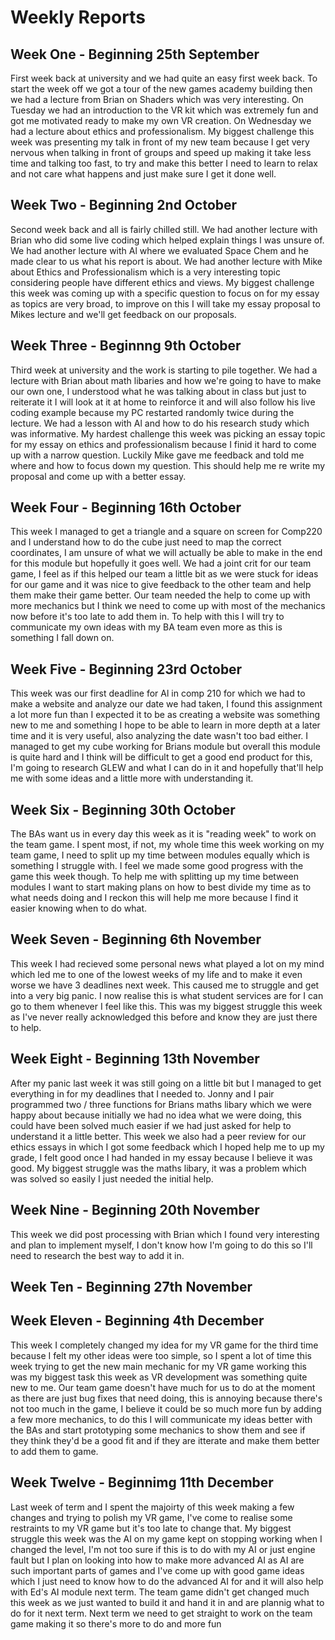 # Weekly Reports

## Week One - Beginning 25th September
First week back at university and we had quite an easy first week back. To start the week off we got a tour of the new games academy building then we had a lecture from Brian on Shaders which was very interesting. On Tuesday we had an introduction to the VR kit which was extremely fun and got me motivated ready to make my own VR creation. On Wednesday we had a lecture about ethics and professionalism. My biggest challenge this week was presenting my talk in front of my new team because I get very nervous when talking in front of groups and speed up making it take less time and talking too fast, to try and make this better I need to learn to relax and not care what happens and just make sure I get it done well.

## Week Two - Beginning 2nd October
Second week back and all is fairly chilled still. We had another lecture with Brian who did some live coding which helped explain things I was unsure of. We had another lecture with Al where we evaluated Space Chem and he made clear to us what his report is about. We had another lecture with Mike about Ethics and Professionalism which is a very interesting topic considering people have different ethics and views. My biggest challenge this week was coming up with a specific question to focus on for my essay as topics are very broad, to improve on this I will take my essay proposal to Mikes lecture and we'll get feedback on our proposals.

## Week Three - Beginnng 9th October
Third week at university and the work is starting to pile together. We had a lecture with Brian about math libaries and how we're going to have to make our own one, I understood what he was talking about in class but just to reiterate it I will look at it at home to reinforce it and will also follow his live coding example because my PC restarted randomly twice during the lecture. We had a lesson with Al and how to do his research study which was informative. My hardest challenge this week was picking an essay topic for my essay on ethics and professionalism because I finid it hard to come up with a narrow question. Luckily Mike gave me feedback and told me where and how to focus down my question. This should help me re write my proposal and come up with a better essay.

## Week Four - Beginning 16th October
This week I managed to get a triangle and a square on screen for Comp220 and I understand how to do the cube just need to map the correct coordinates, I am unsure of what we will actually be able to make in the end for this module but hopefully it goes well. We had a joint crit for our team game, I feel as if this helped our team a little bit as we were stuck for ideas for our game and it was nice to give feedback to the other team and help them make their game better. Our team needed the help to come up with more mechanics but I think we need to come up with most of the mechanics now before it's too late to add them in. To help with this I will try to communicate my own ideas with my BA team even more as this is something I fall down on.

## Week Five - Beginning 23rd October
This week was our first deadline for Al in comp 210 for which we had to make a website and analyze our date we had taken, I found this assignment a lot more fun than I expected it to be as creating a website was something new to me and something I hope to be able to learn in more depth at a later time and it is very useful, also analyzing the date wasn't too bad either. I managed to get my cube working for Brians module but overall this module is quite hard and I think will be difficult to get a good end product for this, I'm going to research GLEW and what I can do in it and hopefully that'll help me with some ideas and a little more with understanding it.

## Week Six - Beginning 30th October
The BAs want us in every day this week as it is "reading week" to work on the team game. I spent most, if not, my whole time this week working on my team game, I need to split up my time between modules equally which is something I struggle with. I feel we made some good progress with the game this week though. To help me with splitting up my time between modules I want to start making plans on how to best divide my time as to what needs doing and I reckon this will help me more because I find it easier knowing when to do what.

## Week Seven - Beginning 6th November
This week I had recieved some personal news what played a lot on my mind which led me to one of the lowest weeks of my life and to make it even worse we have 3 deadlines next week. This caused me to struggle and get into a very big panic. I now realise this is what student services are for I can go to them whenever I feel like this. This was my biggest struggle this week as I've never really acknowledged this before and know they are just there to help.

## Week Eight - Beginning 13th November
After my panic last week it was still going on a little bit but I managed to get everything in for my deadlines that I needed to. Jonny and I pair programmed two / three functions for Brians maths libary which we were happy about because initially we had no idea what we were doing, this could have been solved much easier if we had just asked for help to understand it a little better. This week we also had a peer review for our ethics essays in which I got some feedback which I hoped help me to up my grade, I felt good once I had handed in my essay because I believe it was good. My biggest struggle was the maths libary, it was a problem which was solved so easily I just needed the initial help.

## Week Nine - Beginning 20th November
This week we did post processing with Brian which I found very interesting and plan to implement myself, I don't know how I'm going to do this so I'll need to research the best way to add it in.

## Week Ten - Beginning 27th November


## Week Eleven - Beginning 4th December
This week I completely changed my idea for my VR game for the third time because I felt my other ideas were too simple, so I spent a lot of time this week trying to get the new main mechanic for my VR game working this was my biggest task this week as VR development was something quite new to me. Our team game doesn't have much for us to do at the moment as there are just bug fixes that need doing, this is annoying because there's not too much in the game, I believe it could be so much more fun by adding a few more mechanics, to do this I will communicate my ideas better with the BAs and start prototyping some mechanics to show them and see if they think they'd be a good fit and if they are itterate and make them better to add them to game.

## Week Twelve - Beginnimg 11th December
Last week of term and I spent the majoirty of this week making a few changes and trying to polish my VR game, I've come to realise some restraints to my VR game but it's too late to change that. My biggest struggle this week was the AI on my game kept on stopping working when I changed the level, I'm not too sure if this is to do with my AI or just engine fault but I plan on looking into how to make more advanced AI as AI are such important parts of games and I've come up with good game ideas  which I just need to know how to do the advanced AI for and it will also help with Ed's AI module next term. The team game didn't get changed much this week as we just wanted to build it and hand it in and are plannig what to do for it next term. Next term we need to get straight to work on the team game making it so there's more to do and more fun
